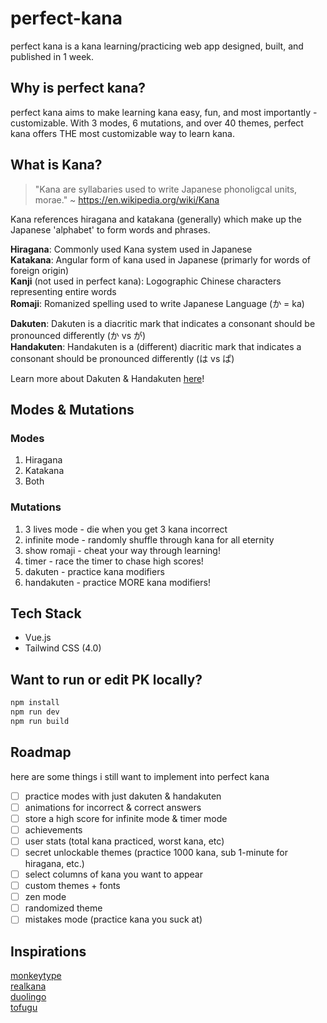 # perfect-kana

perfect kana is a kana learning/practicing web app designed, built, and published in 1 week.

## Why is perfect kana?
perfect kana aims to make learning kana easy, fun, and most importantly - customizable. With 3 modes, 6 mutations, and over 40 themes, perfect kana offers THE most customizable way to learn kana.

## What is Kana?
>"Kana are syllabaries used to write Japanese phonoligcal units, morae."
~ https://en.wikipedia.org/wiki/Kana  <br>

Kana references hiragana and katakana (generally) which make up the Japanese 'alphabet' to form words and phrases.

**Hiragana**: Commonly used Kana system used in Japanese <br>
**Katakana**: Angular form of kana used in Japanese (primarly for words of foreign origin) <br>
**Kanji** (not used in perfect kana): Logographic Chinese characters representing entire words <br>
**Romaji**: Romanized spelling used to write Japanese Language (か = ka) <br>

**Dakuten**: Dakuten is a diacritic mark that indicates a consonant should be pronounced differently (か vs が) <br>
**Handakuten**: Handakuten is a (different) diacritic mark that indicates a consonant should be pronounced differently (は vs ぱ) <br>

Learn more about Dakuten & Handakuten [here](https://preply.com/en/blog/hiragana/#:~:text=Dakuten%20and%20handakuten%20are%20little,%E2%80%9C%E3%81%8C%E2%80%9D%20(ga).)!


## Modes & Mutations
### Modes
1. Hiragana
2. Katakana
3. Both

### Mutations
1. 3 lives mode - die when you get 3 kana incorrect
2. infinite mode - randomly shuffle through kana for all eternity
3. show romaji - cheat your way through learning!
4. timer - race the timer to chase high scores!
5. dakuten - practice kana modifiers
6. handakuten - practice MORE kana modifiers!

## Tech Stack
- Vue.js
- Tailwind CSS (4.0)

## Want to run or edit PK locally?

```sh
npm install
npm run dev
npm run build
```

## Roadmap
here are some things i still want to implement into perfect kana
- [ ] practice modes with just dakuten & handakuten
- [ ] animations for incorrect & correct answers
- [ ] store a high score for infinite mode & timer mode
- [ ] achievements
- [ ] user stats (total kana practiced, worst kana, etc)
- [ ] secret unlockable themes (practice 1000 kana, sub 1-minute for hiragana, etc.)
- [ ] select columns of kana you want to appear
- [ ] custom themes + fonts
- [ ] zen mode
- [ ] randomized theme
- [ ] mistakes mode (practice kana you suck at)

## Inspirations
[monkeytype](https://monkeytype.com/) <br>
[realkana](https://realkana.com/) <br>
[duolingo](https://www.duolingo.com/learn) <br>
[tofugu](https://www.tofugu.com/learn-japanese/)